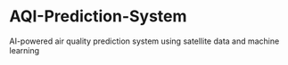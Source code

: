 # AQI-Prediction-System
AI-powered air quality prediction system using satellite data and machine learning
